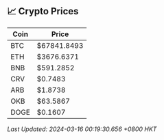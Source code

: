 ## 📈 Crypto Prices

| Coin | Price |
| ---- | ----- |
| BTC | $67841.8493 |
| ETH | $3676.6371 |
| BNB | $591.2852 |
| CRV | $0.7483 |
| ARB | $1.8738 |
| OKB | $63.5867 |
| DOGE | $0.1607 |

_Last Updated: 2024-03-16 00:19:30.656 +0800 HKT_